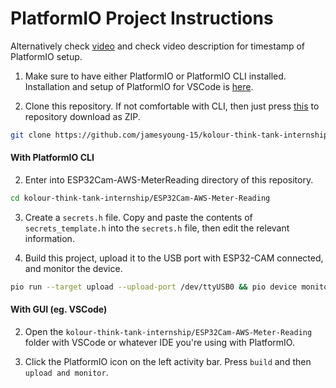# PlatformIO Project Instructions
Alternatively check [video](https://youtu.be/pHNRqF-2EDg) and check video description for timestamp of PlatformIO setup.

1. Make sure to have either PlatformIO or PlatformIO CLI installed. Installation and setup of PlatformIO for VSCode is [here](https://platformio.org/install/ide?install=vscode). 

1. Clone this repository. If not comfortable with CLI, then just press [this](https://github.com/jamesyoung-15/kolour-think-tank-internship/archive/refs/head/main.zip) to repository download as ZIP.
``` bash
git clone https://github.com/jamesyoung-15/kolour-think-tank-internship
```

#### With PlatformIO CLI
2. Enter into ESP32Cam-AWS-MeterReading directory of this repository.
``` bash
cd kolour-think-tank-internship/ESP32Cam-AWS-Meter-Reading
```

3. Create a `secrets.h` file. Copy and paste the contents of `secrets_template.h` into the `secrets.h` file, then edit the relevant information.

4. Build this project, upload it to the USB port with ESP32-CAM connected, and monitor the device.
``` bash
pio run --target upload --upload-port /dev/ttyUSB0 && pio device monitor
```


#### With GUI (eg. VSCode)
2. Open the `kolour-think-tank-internship/ESP32Cam-AWS-Meter-Reading` folder with VSCode or whatever IDE you're using with PlatformIO.

3. Click the PlatformIO icon on the left activity bar. Press `build` and then `upload and monitor`.